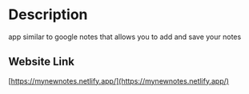 # Description
app similar to google notes that allows you to add and save your notes


## Website Link
[https://mynewnotes.netlify.app/](https://mynewnotes.netlify.app/)



